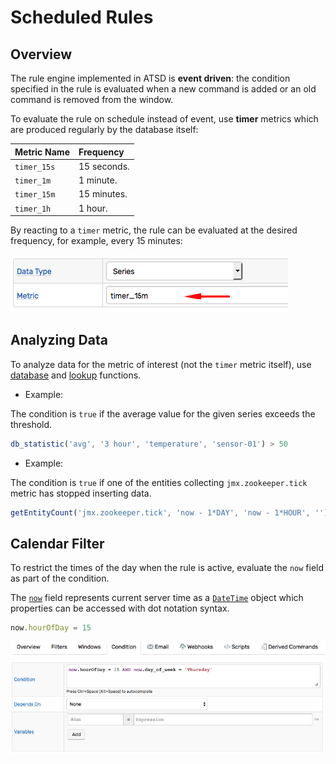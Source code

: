# Scheduled Rules

## Overview

The rule engine implemented in ATSD is **event driven**: the condition specified in the rule is evaluated when a new command is added or an old command is removed from the window.

To evaluate the rule on schedule instead of event, use **timer** metrics which are produced regularly by the database itself:

**Metric Name** | **Frequency**
---|:---
`timer_15s` | 15 seconds.
`timer_1m` | 1 minute.
`timer_15m` | 15 minutes.
`timer_1h` | 1 hour.

By reacting to a `timer` metric, the rule can be evaluated at the desired frequency, for example, every 15 minutes:

![](./images/timer.png)

## Analyzing Data

To analyze data for the metric of interest (not the `timer` metric itself), use [database](functions-series.md) and [lookup](functions-lookup.md) functions.

* Example:

The condition is `true` if the average value for the given series exceeds the threshold.

```javascript
db_statistic('avg', '3 hour', 'temperature', 'sensor-01') > 50
```

* Example:

The condition is `true` if one of the entities collecting `jmx.zookeeper.tick` metric has stopped inserting data.

```javascript
getEntityCount('jmx.zookeeper.tick', 'now - 1*DAY', 'now - 1*HOUR', '') > 0
```

## Calendar Filter

To restrict the times of the day when the rule is active, evaluate the `now` field as part of the condition.

The [`now`](window-fields.md#date-fields) field represents current server time as a [`DateTime`](object-datetime.md) object which properties can be accessed with dot notation syntax.

```javascript
now.hourOfDay = 15
```

![](./images/timer-calendar.png)
